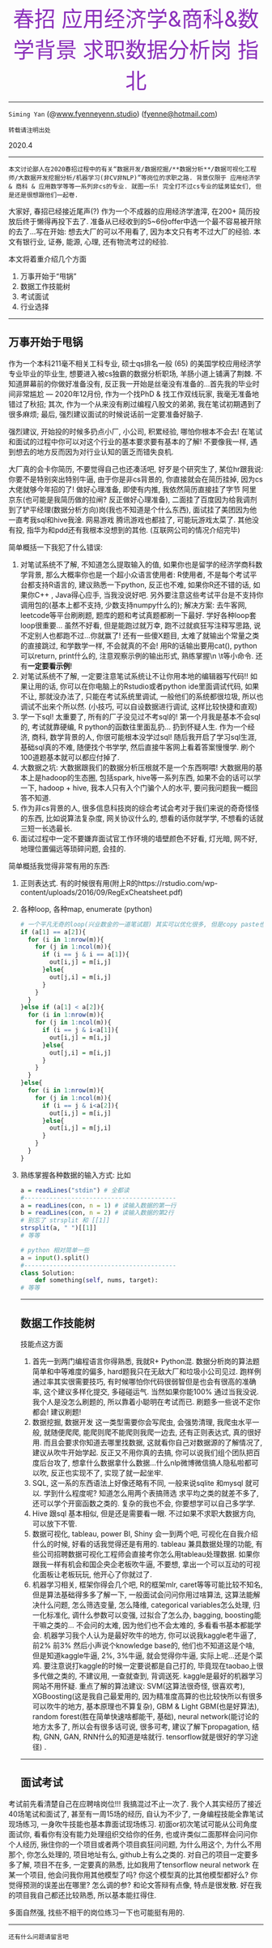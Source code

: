 <center><span style="font-size:42px;color:#8B30BB;">春招 应用经济学&商科&数学背景 求职数据分析岗 指北 </center></span>

---

`Siming Yan` (@www.fyenneyenn.studio) (fyenne@hotmail.com)

`转载请注明出处`

2020.4

---

`本文讨论鄙人在2020春招过程中的有关“数据开发/数据挖掘/**数据分析**/数据可视化工程师/大数据开发挖掘分析/机器学习(非CV非NLP)”等岗位的求职之路. 背景仅限于 应用经济学 & 商科 & 应用数学等等一系列非cs的专业. 就图一乐! 完全打不过cs专业的猛男猛女们, 但是还是很想跟他们一起卷.`

大家好, 春招已经接近尾声(?) 作为一个不成器的应用经济学渣滓, 在200+ 简历投放后终于懒得再投下去了. 准备从已经收到的5~6份offer中选一个最不容易被开除的去了...写在开始: 想去大厂的可以不用看了, 因为本文只有考不过大厂的经验. 本文有银行业, 证券, 能源, 心理, 还有物流考过的经验.

本文将着重介绍几个方面

1. 万事开始于“甩锅”
2. 数据工作技能树
3. 考试面试
4. 行业选择

---

## 万事开始于甩锅

作为一个本科211毫不相关工科专业, 硕士qs排名一般 (65) 的美国学校应用经济学专业毕业的毕业生, 想要进入被cs独霸的数据分析职场, 羊肠小道上铺满了荆棘. 不知道屏幕前的你做好准备没有, 反正我一开始是丝毫没有准备的…首先我的毕业时间非常尴尬 — 2020年12月份, 作为一个找PhD & 找工作双线玩家, 我毫无准备地错过了秋招; 其次, 作为一个从来没有刷过编程八股文的弟弟, 我在笔试初期遇到了很多麻烦; 最后, 强烈建议面试的时候说话前一定要准备好脑子.

强烈建议, 开始投的时候多扔点小厂, 小公司, 积累经验, 哪怕你根本不会去! 在笔试和面试的过程中你可以对这个行业的基本要求要有基本的了解! 不要像我一样, 遇到想去的地方反而因为对行业认知的匮乏而错失良机. 

大厂真的会卡你简历, 不要觉得自己也还凑活吧, 好歹是个研究生了, 某位hr跟我说: 你要不是特别突出特别牛逼,  由于你是非cs背景的, 你直接就会在简历挂掉, 因为cs大佬就够今年招的了! 做好心理准备, 即使有内推, 我依然简历直接挂了字节 阿里 京东(也可能是我简历做的拉闸? 反正做好心理准备),  二面挂了百度因为给我调剂到了铲平经理(数据分析方向)岗(我也不知道是个什么东西), 面试挂了美团因为他一直考我sql和hive我淦. 网易游戏 腾讯游戏也都挂了, 可能玩游戏太菜了. 其他没有投, 指华为和pdd还有我根本没想到的其他. (互联网公司的情况介绍完毕)

简单概括一下我犯了什么错误:

1. 对笔试系统不了解, 不知道怎么提取输入的值, 如果你也是留学的经济学商科数学背景, 那么大概率你也是一个超小众语言使用者: R使用者, 不是每个考试平台都支持R语言的, 建议熟悉一下python, 反正也不难, 如果你R还不错的话, 如果你C++ , Java得心应手, 当我没说好吧. 另外要注意这些考试平台是不支持你调用包的(基本上都不支持, 少数支持numpy什么的); 解决方案: 去牛客网, leetcode等平台刷刷题, 题库的题和考试真题都刷一下最好. 学好各种loop套loop很重要… 虽然不好看, 但是能跑过就万幸, 跑不过就疯狂写注释写思路, 说不定别人也都跑不过...你就赢了! 还有一些傻X题目, 太难了就输出个常量之类的直接跳过, 和学数学一样, 不会就真的不会! 用R的话输出要用cat(), python 可以return, print什么的, 注意观察示例的输出形式, 熟练掌握\n \t等小命令. 还有**一定要看示例**!
2. 对笔试系统不了解, 一定要注意笔试系统让不让你用本地的编辑器写代码!! 如果让用的话, 你可以在你电脑上的Rstudio或者python ide里面调试代码, 如果不让, 那就没办法了, 只能在考试系统里调试, 一般他们的系统都很垃圾, 所以也调试不出来个所以然. (小技巧, 可以自设数据进行调试, 这样比较快捷和直观)
3. 学一下sql! 太重要了, 所有的厂子没见过不考sql的! 第一个月我是基本不会sql的, 考试就靠硬编, R python的函数往里面乱扔… 扔到怀疑人生. 作为一个经济, 商科, 数学背景的人, 你很可能根本没学过sql! 随后我开启了学习sql生涯, 基础sql真的不难, 随便找个书学学, 然后直接牛客网上看着答案慢慢学. 刷个100道题基本就可以都应付掉了.
4. 大数据之坑: 大数据跟我们的数据分析压根就不是一个东西啊喂! 大数据用的基本上是hadoop的生态圈, 包括spark, hive等一系列东西, 如果不会的话可以学一下, hadoop + hive, 我本人只有入个门骗个人的水平, 要问我问题我一概回答不知道.
5. 作为非cs背景的人, 很多信息科技岗的综合考试会考对于我们来说的奇奇怪怪的东西, 比如说算法复杂度, 网关协议什么的, 想看的话你就学学, 不想看的话就三短一长选最长.
6. 面试过程中一定不要嫌弃面试官工作环境的墙壁颜色不好看, 灯光暗, 网不好, 地理位置偏远等琐碎问题, 会挂的.

简单概括我觉得非常有用的东西:

1. 正则表达式. 有的时候很有用(附上R的https://rstudio.com/wp-content/uploads/2016/09/RegExCheatsheet.pdf)

2. 各种loop, 各种map, enumerate (python)

   ```R
   # 一个平凡无奇的loop(兴业数金的一道笔试题) 其实可以优化很多, 但是copy paste也花不了多长时间, 按自己想法先写好最重要(比如说这里for loop可以提取到外面, 但是我的猪脑子不允许)
   if (a[1] == a[2]){
     for (i in 1:nrow(m)){
       for (j in 1:ncol(m)){
         if (i == j & i == a[1]){
           out[i,j] = m[i,j]
         }else{
           out[j,i] = m[i,j]
         }
       }
     }
   }else if (a[1] < a[2]){
     for (i in 1:nrow(m)){
       for (j in 1:ncol(m)){
         if (i == j & i<a[1]){
           out[i,j] = m[i,j]
         }else{
           out[j,i] = m[i,j]
         }
       }
     }
   }else{
     for (i in 1:nrow(m)){
       for (j in 1:ncol(m)){
         if (i == j & i<a[2]){
           out[i,j] = m[i,j]
         }else{
           out[i,j] = m[j,i]
         }
       }
     }
   }
   ```

   

3. 熟练掌握各种数据的输入方式: 比如

   ```R
   a = readLines("stdin") # 全都读
   #------------------------------------------ 
   a = readLines(con, n = 1) # 读输入数据的第一行
   b = readLines(con, n = 2) # 读输入数据的第2行
   # 别忘了 strsplit 和 [[1]]
   strsplit(a, " ")[[1]]
   # 等等
   ```

   ```python
   # python 相对简单一些
   a = input().split()
   #------------------------------------------ 
   class Solution:
       def something(self, nums, target):
   # 等等
   ```

   ---

   ## 数据工作技能树

   技能点这方面

   1. 首先一到两门编程语言你得熟悉, 我就R+ Python混. 数据分析岗的算法题简单和中等难度的偏多, hard题我只在无敌大厂和垃圾小公司见过. 跑样例通过率其实很需要技巧, 有时候哪怕你代码很弱智但是也会有很高的准确率, 这个建议多样化提交, 多碰碰运气. 当然如果你能100% 通过当我没说. 我个人是没怎么刷题的, 所以靠着小聪明在考试而已. 刷题多一些说不定你都会! 建议刷题!
   2. 数据挖掘, 数据开发 这一类型需要你会写爬虫, 会强势清理, 我爬虫水平一般, 就随便爬爬, 能爬则爬不能爬则我爬一边去, 还有正则表达式, 真的很好用. 而且会要求你知道去哪里找数据, 这就看你自己对数据源的了解情况了, 建议从吹牛开始学起. 反正又不用你真的去搞, 你可以说我们组个团队把百度后台攻了, 想拿什么数据拿什么数据…什么nlp微博微信搞人隐私啦都可以吹, 反正也实现不了, 实现了就一起坐牢. 
   3. SQL, 这一系的东西语法上好像还略有不同, 一般来说sqlite 和mysql 就可以. 学到什么程度呢? 知道怎么用两个表搞筛选 求平均之类的就差不多了, 还可以学个开窗函数之类的. 复杂的我也不会, 你要想学可以自己多学学.
   4. Hive 跟sql 基本相似, 但是还是需要看一眼. 不过如果不求职大数据方向, 可以放下不管.
   5. 数据可视化, tableau, power BI, Shiny 会一到两个吧, 可视化在自我介绍什么的时候, 好看的话我觉得还是有用的. tableau 兼具数据处理的功能, 有些公司招聘数据可视化工程师会直接考你怎么用tableau处理数据. 如果你跟我一样有机会和国企央企老板吹牛逼, 不要想, 拿出一个可以互动的可视化面板让老板玩玩, 他开心了你就过了.
   6. 机器学习相关, 框架你得会几个吧, R的框架mlr, caret等等可能比较不知名, 但是算法基础得多多了解一下, 一般面试会问问你用过啥算法, 这算法能解决什么问题, 怎么筛选变量, 怎么降维, categorical variables怎么处理, 归一化标准化, 调什么参数可以变强, 过拟合了怎么办, bagging, boosting能干嘛之类的… 不会问的太难, 因为他们也不会太难的, 多看看书基本都能学会. 机器学习我个人认为是最好吹牛的地方, 你可以说我kaggle老牛逼了, 前2% 前3% 然后小声说个knowledge base的, 他们也不知道这是个啥, 但是知道kaggle牛逼, 2%, 3%牛逼, 就会觉得你牛逼, 实际上呢…还是个菜鸡. 要注意说打kaggle的时候一定要说都是自己打的, 毕竟现在taobao上很多代做之类的, 不建议用, 一查就查到, 背调送死. kaggle是最好的机器学习网站不用怀疑. 重点了解的算法建议: SVM(这算法很奇怪, 很喜欢考), XGBoosting(这是我自己最爱用的, 因为精准度高算的也比较快所以有很多可以吹牛的地方, 基本原理也不算复杂), GBM & Light GBM(也是好算法),  random forest(胜在简单快速啥都能干, 基础), neural network(能讨论的地方太多了, 所以会有很多话可说, 很多可考, 建议了解下propagation, 结构, GNN, GAN, RNN什么的知道是啥就行. tensorflow就是很好的学习途径) .

   ---

   ## 面试考试

考试前先看清楚自己在应聘啥岗位!!! 我搞混过不止一次了. 我个人其实经历了接近40场笔试和面试了, 甚至有一周15场的经历, 自认为不少了, 一身编程技能全靠笔试现场练习, 一身吹牛技能也基本靠面试现场练习. 初面or初次笔试可能从公司角度面试你, 看看你有没有能力处理组织交给你的任务, 也或许类似二面那样会问问你个人经历, 揪住你的一个项目或者两个项目疯狂问问题, 为什么用这个, 为什么不用那个, 你怎么处理的, 项目地址有么, github上有么之类的. 对自己的项目一定要多多了解, 项目不在多, 一定要真的熟悉, 比如我用了tensorflow neural network 在某一个项目, 他会问我你用其他模型了吗? 你这个模型真的比其他模型都好么? 你觉得预测的误差出在哪里? 怎么调的参? 和论文答辩有点像, 特点是很发散. 好在我的项目我自己都还比较熟悉, 所以基本能扛得住.

多面自然强, 找些不相干的岗位练习一下也可能挺有用的.

---

`还有什么问题请留言吧`